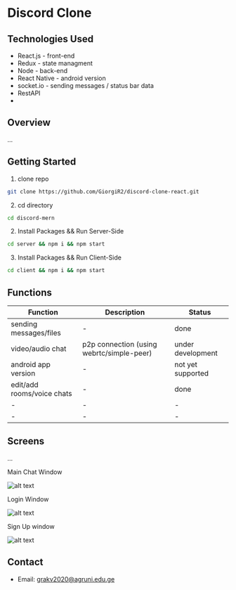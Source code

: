 ﻿# Discord Clone

## Technologies Used
* React.js - front-end
* Redux - state managment
* Node - back-end
* React Native - android version
* socket.io - sending messages / status bar data
* RestAPI
* 

## Overview
...

## Getting Started

1. clone repo
```sh
git clone https://github.com/GiorgiR2/discord-clone-react.git
```

2. cd directory
```sh
cd discord-mern
```

2. Install Packages && Run Server-Side
```sh
cd server && npm i && npm start
```

3. Install Packages && Run Client-Side
```sh
cd client && npm i && npm start
```

## Functions

| Function                                  | Description                                       | Status                 |
|-------------------------------------------|---------------------------------------------------|------------------------|
| sending messages/files                    | -                                                 | done                   |
| video/audio chat                          | p2p connection (using webrtc/simple-peer)         | under development      |
| android app version                       | -                                                 | not yet supported      |
| edit/add rooms/voice chats                | -                                                 | done                   |
| -                                         | -                                                 | -                      |
| -                                         | -                                                 | -                      |

## Screens
...

Main Chat Window

![alt text](https://raw.githubusercontent.com/GiorgiR2/discord-clone-react/master/screens/discord-mern.png)

Login Window

![alt text](https://raw.githubusercontent.com/GiorgiR2/discord-clone-react/master/screens/login.png)

Sign Up window

![alt text](https://raw.githubusercontent.com/GiorgiR2/discord-clone-react/master/screens/signUp.png)

## Contact

* Email: grakv2020@agruni.edu.ge

